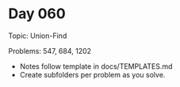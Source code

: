 # Day 060

Topic: Union-Find

Problems: 547, 684, 1202

- Notes follow template in docs/TEMPLATES.md
- Create subfolders per problem as you solve.